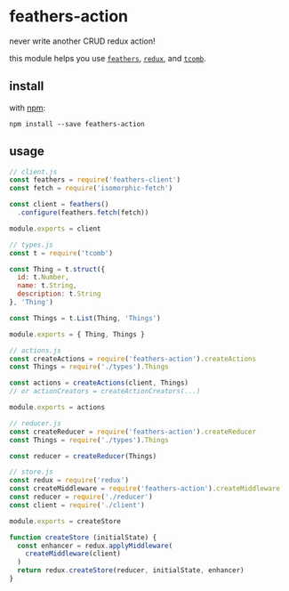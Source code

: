 # feathers-action

never write another CRUD redux action!

this module helps you use [`feathers`](http://feathersjs.com), [`redux`](http://redux.js.org), and [`tcomb`](https://www.npmjs.com/package/tcomb).

## install

with [npm](https://www.npmjs.org):

```shell
npm install --save feathers-action
```

## usage

```js
// client.js
const feathers = require('feathers-client')
const fetch = require('isomorphic-fetch')

const client = feathers()
  .configure(feathers.fetch(fetch))

module.exports = client
```

```js
// types.js
const t = require('tcomb')

const Thing = t.struct({
  id: t.Number,
  name: t.String,
  description: t.String
}, 'Thing')

const Things = t.List(Thing, 'Things')

module.exports = { Thing, Things }
```

```js
// actions.js
const createActions = require('feathers-action').createActions
const Things = require('./types').Things

const actions = createActions(client, Things)
// or actionCreators = createActionCreators(...)

module.exports = actions
```

```js
// reducer.js
const createReducer = require('feathers-action').createReducer
const Things = require('./types').Things

const reducer = createReducer(Things)
```

```js
// store.js
const redux = require('redux')
const createMiddleware = require('feathers-action').createMiddleware
const reducer = require('./reducer')
const client = require('./client')

module.exports = createStore

function createStore (initialState) {
  const enhancer = redux.applyMiddleware(
    createMiddleware(client)
  )
  return redux.createStore(reducer, initialState, enhancer)
}
```
